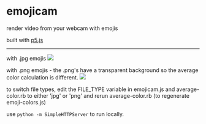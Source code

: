 # emojicam
render video from your webcam with emojis

built with [p5.js](http://p5js.org/)

----

with .jpg emojis
![](http://i.imgur.com/omBUGSb.png)

with .png emojis - the .png's have a transparent background so the average color calculation is different.
![](http://i.imgur.com/pFMyUkk.jpg)

to switch file types, edit the FILE_TYPE variable in emojicam.js and average-color.rb to either 'jpg' or 'png' and rerun average-color.rb (to regenerate emoji-colors.js)

use ```python -m SimpleHTTPServer``` to run locally.
